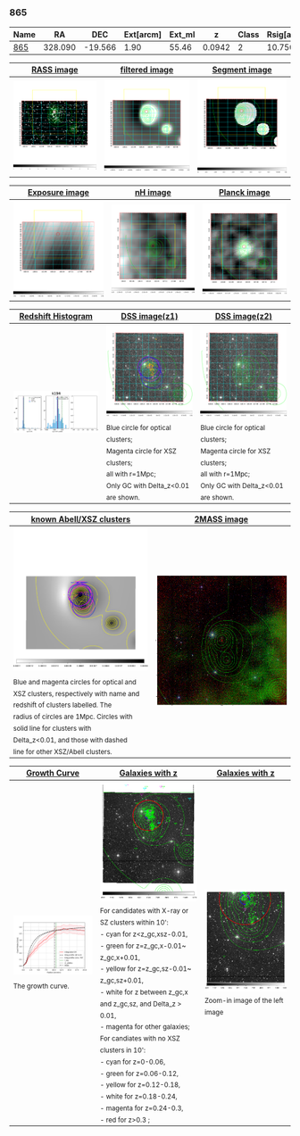 <div STYLE="page-break-after: always;"></div>

### 865

|Name          |RA          |DEC      | Ext[arcm] | Ext_ml | z    | Class| Rsig[arcmin] | CRsig[c/s] | CR500[c/s] | R500[Mpc] |L500[erg/s]|F500[erg/s/cm^2]| M500[Msun]|Tx[keV]|beta|GC(XSZ,Delta_z<0.01)| GC(OPT,Delta_z<0.01)|GC|alias|
|--------------|------------|------------|---|---|-----------|--------|------|------|----|----|----|----|----|----|----|----|----|----|---|
|[865](script/865.md)     | 328.090       | -19.566       | 1.90    | 55.46   | 0.0942 | 2   | 10.750 |0.550 |0.546 |1.080 |2.331e+44 |1.044e-11 |3.916e+14 |5.120 |0.724 |Tar, |Wen, |Tar, |k194|

|[RASS image](../image/865/865_img.pdf)|[filtered image](../image/865/865_fil.pdf)|[Segment image](../image/865/865_seg.pdf)|
|-------------------|--------------------|-------------------|
| <img src="../image/865/865_img.png" width="300">  | <img src="../image/865/865_fil.png" width="300">   | <img src="../image/865/865_seg.png" width="300">  |

|[Exposure image](../image/865/865_mex.pdf)| [nH image](../image/865/865_nh.pdf)| [Planck image](../image/865/865_p.pdf)|
|-------------------|--------------------|-------------------|
|<img src="../image/865/865_mex.png" width="300">   | <img src="../image/865/865_nh.png" width="300">    | <img src="../image/865/865_p.png" width="300"> |

|[Redshift Histogram](../image/865/865_zg.pdf) | [DSS image(z1)](../image/865/865_dss_z1.pdf)      |  [DSS image(z2)](../image/865/865_dss_z2.pdf)    |
|-------------------|--------------------|-------------------|
|<img src="../image/865/865_zg.png" width="300"> |<img src="../image/865/865_dss_z1.png" width="300"> <sub><br>Blue circle for optical clusters; <br>Magenta circle for XSZ clusters; <br>all with r=1Mpc; <br>Only GC with Delta_z<0.01 are shown. </sub>| <img src="../image/865/865_dss_z2.png" width="300"><sub><br>Blue circle for optical clusters; <br>Magenta circle for XSZ clusters; <br>all with r=1Mpc; <br>Only GC with Delta_z<0.01 are shown. </sub> |

|[known Abell/XSZ clusters](../image/865/865_m.pdf) | [2MASS image](../image/865/865_2mass.pdf)      |
|-------------------|-------------------|
|<img src=../image/865/865_m.png width="300"> <sub><br>Blue and magenta circles for optical and <br>XSZ clusters, respectively with name and <br>redshift of clusters labelled. The <br>radius of circles are 1Mpc. Circles with <br>solid line for clusters with <br>Delta_z<0.01, and those with dashed <br>line for other XSZ/Abell clusters.        </sub>|<img src="../image/865/865_2mass.png" width="300">  |

|[Growth Curve](../image/865/865_gca_all.png) |[Galaxies with z](../image/865/865_opt_ned.pdf) |[Galaxies with z](../image/865/865_opt_ned_zoom.pdf) |
|-------------------|-------------------|-------------------|
| <img src="../image/865/865_gca_all.png" width="300"> <sub><br>The growth curve.</sub>| <img src=../image/865/865_opt_ned.png width="300"> <br><sub> For candidates with X-ray or SZ clusters within 10': <br> - cyan for z<z_gc,xsz-0.01, <br> - green for z=z_gc,x-0.01~ z_gc,x+0.01, <br> - yellow for z=z_gc,sz-0.01~ z_gc,sz+0.01, <br> - white for z between z_gc,x and z_gc,sz, and Delta_z > 0.01, <br> - magenta for other galaxies; <br>For candiates with no XSZ clusters in 10': <br> - cyan for z=0-0.06, <br> - green for z=0.06-0.12, <br> - yellow for z=0.12-0.18, <br> - white for z=0.18-0.24, <br> - magenta for z=0.24-0.3, <br> - red for z>0.3 ;  </sub>|<img src=../image/865/865_opt_ned_zoom.png width="300">  <br><sub> Zoom-in image of the left image</sub>|




